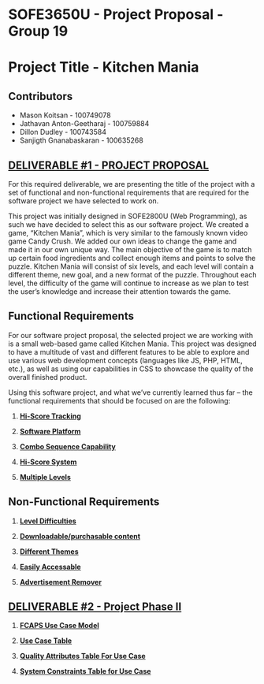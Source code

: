 # SOFE3650U - Project Proposal - Group 19
# Project Title - Kitchen Mania 
## Contributors 
* Mason Koitsan - 100749078
* Jathavan Anton-Geetharaj - 100759884
* Dillon Dudley - 100743584
* Sanjigth Gnanabaskaran - 100635268

## [DELIVERABLE #1 - PROJECT PROPOSAL](/Deliverable%201)

For this required deliverable, we are presenting the title of the project with a set of functional and non-functional requirements that are required for the software project we have selected to work on. 

This project was initially designed in SOFE2800U (Web Programming), as such we have decided to select this as our software project. We created a game, “Kitchen Mania”, which is very similar to the famously known video game Candy Crush. We added our own ideas to change the game and made it in our own unique way. The main objective of the game is to match up certain food ingredients and collect enough items and points to solve the puzzle. Kitchen Mania will consist of six levels, and each level will contain a different theme, new goal, and a new format of the puzzle. Throughout each level, the difficulty of the game will continue to increase as we plan to test the user’s knowledge and increase their attention towards the game.  

## Functional Requirements
For our software project proposal, the selected project we are working with is a small web-based game called Kitchen Mania. This project was designed to have a multitude of vast and different features to be able to explore and use various web development concepts (languages like JS, PHP, HTML, etc.), as well as using our capabilities in CSS to showcase the quality of the overall finished product. 

Using this software project, and what we’ve currently learned thus far – the functional requirements that should be focused on are the following:

1) **[Hi-Score Tracking](https://github.com/sanjigth/SOFE3650U_ProjectPropsal/tree/main/Deliverable%201)** 

2) **[Software Platform](https://github.com/sanjigth/SOFE3650U_ProjectPropsal/tree/main/Deliverable%201)** 

3) **[Combo Sequence Capability](https://github.com/sanjigth/SOFE3650U_ProjectPropsal/tree/main/Deliverable%201)**

4) **[Hi-Score System](https://github.com/sanjigth/SOFE3650U_ProjectPropsal/tree/main/Deliverable%201)**

5) **[Multiple Levels](https://github.com/sanjigth/SOFE3650U_ProjectPropsal/tree/main/Deliverable%201)**

## Non-Functional Requirements 

1) **[Level Difficulties](https://github.com/sanjigth/SOFE3650U_ProjectPropsal/tree/main/Deliverable%201)**

2) **[Downloadable/purchasable content](https://github.com/sanjigth/SOFE3650U_ProjectPropsal/tree/main/Deliverable%201)**

3) **[Different Themes](https://github.com/sanjigth/SOFE3650U_ProjectPropsal/tree/main/Deliverable%201)**

4) **[Easily Accessable](https://github.com/sanjigth/SOFE3650U_ProjectPropsal/tree/main/Deliverable%201)**

5) **[Advertisement Remover](https://github.com/sanjigth/SOFE3650U_ProjectPropsal/tree/main/Deliverable%201)**

## [DELIVERABLE #2 - Project Phase II](/Deliverable%202) 

1) **[FCAPS Use Case Model](Deliverable%202/FCAPS_PhaseII_Diagram.pdf)**

2) **[Use Case Table](Deliverable%202/UseCase_Table.pdf)**

3) **[Quality Attributes Table For Use Case](Deliverable%202/QualityAttributes_Table.pdf)**

4) **[System Constraints Table for Use Case](Deliverable%202/Constraints_Table.pdf)**